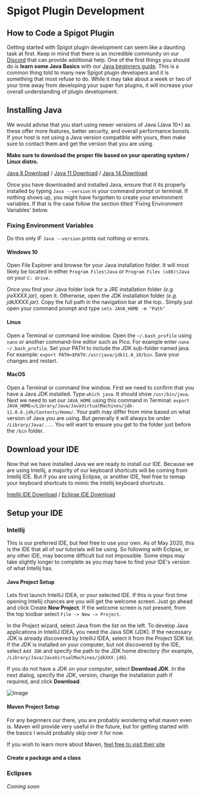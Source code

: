 # Spigot Plugin Development
## How to Code a Spigot Plugin
Getting started with Spigot plugin development can seem like a daunting task at first. Keep in mind that there is an incredible community on our [Discord](https://discord.thesourcecode.dev) that can provide additional help. One of the first things you should do is **learn some Java Basics** with our [Java beginners guide](). This is a common thing told to many new Spigot plugin developers and it is something that most refuse to do. While it may take about a week or two of your time away from developing your super fun plugins, it will increase your overall understanding of plugin development.

## Installing Java
We would advise that you start using newer versions of Java (Java 10+) as these offer more features, better security, and overall performance boosts. If your host is not using a Java version compatible with yours, then make sure to contact them and get the version that you are using.

**Make sure to download the proper file based on your operating system / Linux distro.**

[Java 8 Download](https://adoptopenjdk.net/?variant=openjdk8&jvmVariant=hotspot) / [Java 11 Download](https://adoptopenjdk.net/?variant=openjdk11&jvmVariant=hotspot) / [Java 14 Download](https://adoptopenjdk.net/?variant=openjdk14&jvmVariant=hotspot)


Once you have downloaded and installed Java, ensure that it its properly installed by typing `Java --version` in your command prompt or terminal. If nothing shows up, you might have forgotten to create your environment variables. If that is the case follow the section titled 'Fixing Environment Variables' below.

### Fixing Environment Variables
Do this only IF `Java --version` prints out nothing or errors.
#### Windows 10

Open File Explorer and browse for your Java installation folder. It will most likely be located in either `Program Files\Java` or `Program Files (x86)\Java` on your `C: drive.`

Once you find your Java folder look for a JRE installation folder *(e.g. jreXXXX.jar)*, open it. Otherwise, open the JDK installation folder *(e.g. jdkXXXX.jar)*. Copy the full path in the navigation bar at the top.. Simply just open your command prompt and type `setx JAVA_HOME -m "Path"`

#### Linux

Open a Terminal or command line window. Open the `~/.bash_profile` using `nano` or another command-line editor such as Pico. For example enter `nano ~/.bash_profile`. Set your PATH to include the JDK sub-folder named java. For example: `export PATH=$PATH:/usr/java/jdk11.0_10/bin`. Save your changes and restart.

#### MacOS

Open a Terminal or command line window. First we need to confirm that you have a Java JDK installed. Type `which java`. It should show `/usr/bin/java`. Next we need to set our `JAVA_HOME` using this command in Terminal: `export JAVA_HOME=/Library/Java/JavaVirtualMachines/jdk-11.0.6.jdk/Contents/Home/`. Your path may differ from mine based on what version of Java you are using. But generally it will always be under `/Library/Java/...`. You will want to ensure you get to the folder just before the `/bin` folder.

## Download your IDE
Now that we have installed Java we are ready to install our IDE. Because we are using Intellij, a majority of our keyboard shortcuts will be coming from Intellij IDE. But if you are using Eclipse, or another IDE, feel free to remap your keyboard shortcuts to mimic the Intellij keyboard shortcuts.

[Intellij IDE Download](https://www.jetbrains.com/idea/download/) / [Eclipse IDE Download](https://www.eclipse.org/downloads/)

## Setup your IDE

### Intellij
This is our preferred IDE, but feel free to use your own. As of May 2020, this is the IDE that all of our tutorials will be using. So following with Eclipse, or any other IDE, may become difficult but not impossible. Some steps may take slightly longer to complete as you may have to find your IDE's version of what Intellij has.

#### Java Project Setup
Lets first launch IntelliJ IDEA, or your selected IDE. If this is your first time opening Intellij chances are you will get the welcome screen. Just go ahead and click Create **New Project**. If the welcome screen is not present, from the top toolbar select `File -> New -> Project`.

In the Project wizard, select Java from the list on the left. To develop Java applications in IntelliJ IDEA, you need the Java SDK (JDK). If the necessary JDK is already discovered by IntelliJ IDEA, select it from the Project SDK list. If the JDK is installed on your computer, but not discovered by the IDE, select `Add JDK` and specify the path to the JDK home directory (for example, `/Library/Java/JavaVirtualMachines/jdkXXX.jdk`).

If you do not have a JDK on your computer, select **Download JDK**. In the next dialog, specify the JDK, version, change the installation path if required, and click **Download**.

![Image](/images/java-project-01_1.gif)

#### Maven Project Setup
For any beginners our there, you are probably wondering what maven even is. Maven will provide very useful in the future, but for getting started with the basics I would probably skip over it for now. 

If you wish to learn more about Maven, [feel free to visit their site](http://maven.apache.org/what-is-maven.html)


#### Create a package and a class

### Eclipses 
*Coming soon*
